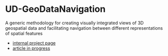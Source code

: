 # UD-GeoDataNavigation
A generic methodology for creating visually integrated views of 3D geospatial data and facilitating navigation between different representations of spatial features

- [internal project page](https://github.com/VCityTeam/VCity/tree/master/Projects/BIM-GIS_integration_diagrams)
- [article in progress](https://github.com/VCityTeam/VCity/tree/master/articles/geospatial_data_integration_CCO_DVA)
